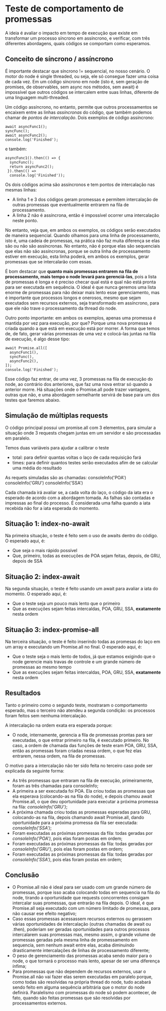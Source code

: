 # Teste de comportamento de promessas

A ideia é avaliar o impacto em tempo de execução que existe em transformar um processo síncrono em assíncrono, e verificar, com três diferentes abordagens, quais códigos se comportam como esperamos.

## Conceito de síncrono / assíncrono

É importante destacar que síncrono != sequencial, no nosso cenário. O motor do node é single threaded, ou seja, ele só consegue fazer uma coisa de cada vez. Em um código síncrono em node (isto é, sem geração de promises, de observables, sem async nos métodos, sem await) é impossível que outros códigos se intercalem entre suas linhas, diferente de uma linguagem multi-threaded.

Um código assíncrono, no entanto, permite que outros processamentos se encaixem entre as linhas *assíncronas* do código, que também podemos chamar de *pontos de intercalação*. Dois exemplos de código assíncrono:

```
await asyncFunc1();
syncFunc();
await asyncFunc2();
console.log('Finished');
```
e também:

```
asyncFunc1().then(() => {
  syncFunc();
  return asyncFunc2();
 }).then(() =>
  console.log('Finished'));
```

Os dois códigos acima são assíncronos e tem pontos de intercalação nas mesmas linhas:
* A linha 1 e 3 dos códigos geram promessas e permitem intercalação de outras promessas que eventualmente entrarem na fila de processamento.
* A linha 2 não é assíncrona, então é impossível ocorrer uma intercalação neste ponto.

No entanto, veja que, em ambos os exemplos, os códigos serão executados de maneira sequencial. Quando olhamos para uma linha de processamento, isto é, uma cadeia de promessas, na prática não faz muita diferença se elas são ou não são assíncronas. No entanto, não é porque elas são sequenciais que elas não são assíncronas, porque se outra linha de processamento estiver em execução, esta linha poderá, em ambos os exemplos, gerar promessas que se intercalarão com essas.

É bom destacar que **quanto mais promessas entrarem na fila de processamento, mais tempo o node levará para gerenciá-las**, pois a lista de promessas é longa e é preciso checar qual está e qual não está pronta para ser executada em sequência. O ideal é que nunca geremos uma lista enorme de promessas para não deixar mais lento esse gerenciamento, mas é importante que processos longos e onerosos, mesmo que sejam executados sem recursos externos, seja transformado em assíncrono, para que ele não trave o processamento da thread do node.

Outro ponto importante: em ambos os exemplos, apenas uma promessa é mantida por vez para execução, por que? Porque uma nova promessa é criada quando a que está em execução está por morrer. A forma que temos de, de fato, gerar várias promessas de uma vez e colocá-las juntas na fila de execução, é algo desse tipo:

```
await Promise.all([
  asyncFunc1(),
  syncFunc(),
  asyncFunc2(),
]);
console.log('Finished');
```

Esse código faz entrar, de uma vez, 3 promessas na fila de execução do node, ao contrário dos anteriores, que faz uma nova entrar só quando a anterior morre. Há situações onde o Promise.all pode trazer vantagens, outras que não, e uma abordagem semelhante servirá de base para um dos testes que faremos abaixo.

## Simulação de múltiplas requests

O código principal possui um promise.all com 3 elementos, para simular a situação onde 3 requests chegam juntas em um servidor e são processadas em paralelo.

Temos duas variáveis para ajudar a calibrar o teste
* total: para definir quantas voltas o laço de cada requisição fará
* times: para definir quantos testes serão executados afim de se calcular uma média do resultado

As requets simuladas são as chamadas:
consoleInfo('POA')
consoleInfo('GRU')
consoleInfo('SSA')

Cada chamada irá avaliar se, a cada volta do laço, o código da iata era o esperado de acordo com a abordagem tomada. As falhas são contadas e impressas ao final do processo. É considerada uma falha quando a iata recebida não for a iata esperada do momento.

## Situação 1: index-no-await

Na primeira situação, o teste é feito sem o uso de awaits dentro do código. O esperado aqui, é:
* Que seja o mais rápido possível
* Que, primeiro, todas as execuções de POA sejam feitas, depois, de GRU, depois de SSA

## Situação 2: index-await

Na segunda situação, o teste é feito usando um await para avaliar a iata do momento. O esperado aqui, é:
* Que o teste seja um pouco mais lento que o primeiro
* Que as execuções sejam feitas intercaldas, POA, GRU, SSA, **exatamente** nesta ordem

## Situação 3: index-promise-all

Na terceira situação, o teste é feito inserindo todas as promesas do laço em um array e executando um Promise.all no final. O esperado aqui, é:
* Que o teste seja o mais lento de todos, já que estamos exigindo que o node gerencie mais travas de controle e um grande número de promessas ao mesmo tempo
* Que as execuções sejam feitas intercaldas, POA, GRU, SSA, **exatamente** nesta ordem

## Resultados

Tanto o primeiro como o segundo teste, mostraram o comportamento esperado, mas o terceiro não atendeu a segunda condição: os processos foram feitos sem nenhuma intercalação.

A intercalação na ordem exata era esperada porque:

* O node, internamente, gerencia a fila de promessas prontas para ser executadas, o que entrar primeiro na fila, é executado primeiro. No caso, a ordem de chamada das funções de teste eram POA, GRU, SSA, então as promessas foram criadas nessa ordem, o que fez elas entrarem, nessa ordem, na fila de promessas.

O motivo para a intercalação não ter sido feita no terceiro caso pode ser explicada da seguinte forma:
* As três promessas que entraram na fila de execução, primeiramente, foram as três chamadas para consoleInfo;
* A primeira a ser executada foi POA. Ela criou todas as promessas que ela esperava (colocando-as na fila do node), e depois chamou await Promise.all, o que deu oportunidade para executar a próxima promessa na fila: *consoleInfo('GRU')*;
* A próxima chamada criou todas as promessas esperadas para GRU, colocando-as na fila, depois chamando await Promise.all, dando oportunidade para a próxima promessa da fila ser executada: *consoleInfo('SSA')*;
* Foram executadas as próximas promessas da fila: todas geradas por *consoleInfo('POA')*, pois elas foram postas em ordem;
* Foram executadas as próximas promessas da fila: todas geradas por *consoleInfo('GRU')*, pois elas foram postas em ordem;
* Foram executadas as próximas promessas da fila: todas geradas por *consoleInfo('SSA')*, pois elas foram postas em ordem;

## Conclusão

* O Promise.all não é ideal para ser usado com um grande número de promessas, porque isso acaba colocando todas em sequencia na fila do node, tirando a oportunidade que requests concorrentes consigam intercalar suas promessas, que entrarão na fila depois. O ideal, é que Promise.all seja executado com um número limitado de promessas, para não causar ese efeito negativo;
* Caso essas promessas acessassem recursos externos ou gerassem várias oportunidades de intercalação (outras chamadas de await ou .then), poderiam ser geradas oportunidades para outros processos intercalarem suas promessas mas, mesmo assim, o grande volume de promessas geradas pela mesma linha de promessamento em sequencia, sem nenhum await entre elas, acaba diminuindo drasticamente intercalações de linhas de processamento diferente;
* O peso de gerenciamento das promessas acaba sendo maior para o node, o que tornará o processo mais lento, apesar de ser uma diferença ínfima;
* Para promessas que não dependem de recursos externos, usar o Promise.all não vai fazer elas serem executadas em paralelo porque, como todas são resolvidas na própria thread do node, tudo acabará sendo feito em alguma sequência arbitrária que o motor do node definirá. Paralelismo com promessas do node só podem acontecer, de fato, quando são feitas promessas que são resolvidas por processamentos externos.
